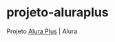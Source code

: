 # projeto-aluraplus
 Projeto <a href="https://vanessalaureano.github.io/projeto-aluraplus/">Alura Plus</a> | Alura
